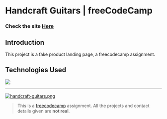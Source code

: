 # Handcraft Guitars | freeCodeCamp

### Check the site [Here](https://product-landing-page-jet.vercel.app/ " Handcraft Guitars")

## Introduction
This project is a fake product landing page, a freecodecamp assignment.

## Technologies Used
<div>
	<a href="https://skillicons.dev">
		<img src="https://skillicons.dev/icons?i=nextjs,ts,sass" />
	</a>
</div>

------------

[![handcraft-guitars.png](https://i.postimg.cc/mkFjxV1X/handcraft-guitars.png)](https://product-landing-page-jet.vercel.app/)


> This is a [freecodecamp](http://https://www.freecodecamp.org/learn/ "freecodecamp") assignment. All the projects and contact details given are **not real**.

